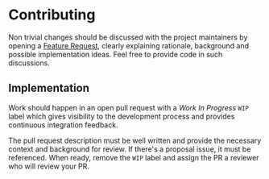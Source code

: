 # Contributing

Non trivial changes should be discussed
with the project maintainers by opening a [Feature
Request](https://github.com/containous/yaegi/issues/new?template=feature_request.md),
clearly explaining rationale, background and possible implementation
ideas. Feel free to provide code in such discussions.

## Implementation

Work should happen in an open pull request with a *Work In Progress*
`WIP` label which gives visibility to the development process and provides
continuous integration feedback.

The pull request description must be well written and provide the
necessary context and background for review. If there's a proposal issue,
it must be referenced. When ready, remove the `WIP` label and  assign
the PR a reviewer who will review your PR.
